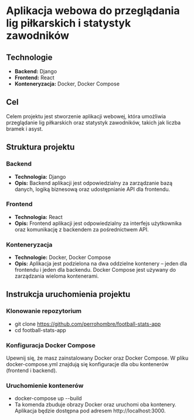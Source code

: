 # Aplikacja webowa do przeglądania lig piłkarskich i statystyk zawodników

## Technologie
- **Backend:** Django
- **Frontend:** React
- **Konteneryzacja:** Docker, Docker Compose

## Cel
Celem projektu jest stworzenie aplikacji webowej, która umożliwia przeglądanie lig piłkarskich oraz statystyk zawodników, takich jak liczba bramek i asyst.

## Struktura projektu

### Backend
- **Technologia:** Django
- **Opis:** Backend aplikacji jest odpowiedzialny za zarządzanie bazą danych, logiką biznesową oraz udostępnianie API dla frontendu.

### Frontend
- **Technologia:** React
- **Opis:** Frontend aplikacji jest odpowiedzialny za interfejs użytkownika oraz komunikację z backendem za pośrednictwem API.

### Konteneryzacja
- **Technologie:** Docker, Docker Compose
- **Opis:** Aplikacja jest podzielona na dwa oddzielne kontenery – jeden dla frontendu i jeden dla backendu. Docker Compose jest używany do zarządzania wieloma kontenerami.

## Instrukcja uruchomienia projektu

### Klonowanie repozytorium
- git clone https://github.com/perrohombre/football-stats-app
- cd football-stats-app

### Konfiguracja Docker Compose
Upewnij się, że masz zainstalowany Docker oraz Docker Compose.
W pliku docker-compose.yml znajdują się konfiguracje dla obu kontenerów (frontend i backend).

### Uruchomienie kontenerów
- docker-compose up --build
- Ta komenda zbuduje obrazy Docker oraz uruchomi oba kontenery. Aplikacja będzie dostępna pod adresem http://localhost:3000.


